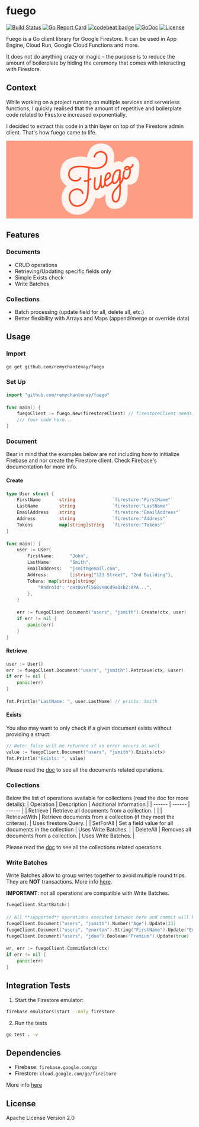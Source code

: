 # fuego
[![Build Status](https://travis-ci.org/remychantenay/fuego.svg?branch=master)](https://travis-ci.org/remychantenay/fuego)
[![Go Report Card](https://goreportcard.com/badge/github.com/remychantenay/fuego)](https://goreportcard.com/report/github.com/remychantenay/fuego)
[![codebeat badge](https://codebeat.co/badges/60d273d3-08e6-4f48-9c35-86ab75fc1924)](https://codebeat.co/projects/github-com-remychantenay-fuego-master)
[![GoDoc](https://godoc.org/github.com/remychantenay/fuego?status.svg)](https://godoc.org/github.com/remychantenay/fuego)
[![License](https://img.shields.io/badge/License-Apache%202.0-blue.svg)](https://opensource.org/licenses/Apache-2.0)

Fuego is a Go client library for Google Firestore. It can be used in App Engine, Cloud Run, Google Cloud Functions and more.

It does not do anything crazy or magic – the purpose is to reduce the amount of boilerplate by hiding the ceremony that comes with interacting with Firestore.

## Context
While working on a project running on multiple services and serverless functions, I quickly realised that the amount of repetitive and boilerplate code related to Firestore increased exponentially.

I decided to extract this code in a thin layer on top of the Firestore admin client. That's how fuego came to life.

![Fuego](https://raw.githubusercontent.com/remychantenay/fuego/master/art/fuego.jpg)

## Features
### Documents
* CRUD operations
* Retrieving/Updating specific fields only
* Simple Exists check
* Write Batches

### Collections
* Batch processing (update field for all, delete all, etc.)
* Better flexibility with Arrays and Maps (append/merge or override data)

## Usage
### Import
```bash
go get github.com/remychantenay/fuego
```

### Set Up
```go
import "github.com/remychantenay/fuego"

func main() {
    fuegoClient := fuego.New(firestoreClient) // firestoreClient needs to be created beforehand.
    /// Your code here...
}
```

### Document
Bear in mind that the examples below are not including how to initialize Firebase and nor create the Firestore client. Check Firebase's documentation for more info.

#### Create
```go
type User struct {
    FirstName       string              `firestore:"FirstName"`
    LastName        string              `firestore:"LastName"`
    EmailAddress    string              `firestore:"EmailAddress"`
    Address         string              `firestore:"Address"`
    Tokens          map[string]string   `firestore:"Tokens"`
}

func main() {
    user := User{
        FirstName:      "John",
        LastName:       "Smith",
        EmailAddress:   "jsmith@email.com",
        Address:        []string{"123 Street", "2nd Building"},
        Tokens: map[string]string{
            "Android": "cHzDGYfl5G8vnNCd9xQsbZ:APA...",
        },
    }

    err := fuegoClient.Document("users", "jsmith").Create(ctx, user)
    if err != nil {
        panic(err)
    }
}
```
#### Retrieve
```go
user := User{}
err := fuegoClient.Document("users", "jsmith").Retrieve(ctx, &user)
if err != nil {
    panic(err)
}

fmt.Println("LastName: ", user.LastName) // prints: Smith
```

#### Exists
You also may want to only check if a given document exists without providing a struct:
```go
// Note: false will be returned if an error occurs as well
value := fuegoClient.Document("users", "jsmith").Exists(ctx)
fmt.Println("Exists: ", value)
```

Please read the [doc](https://godoc.org/github.com/remychantenay/fuego/document) to see all the documents related operations.

### Collections
Below the list of operations available for collections (read the doc for more details):
| Operation | Description | Additional Information |
| ------ | ------ | ------ |
| Retrieve | Retrieve all documents from a collection. | |
| RetrieveWith | Retrieve documents from a collection (if they meet the criteras). | Uses firestore.Query. |
| SetForAll | Set a field value for all documents in the collection | Uses Write Batches. |
| DeleteAll | Removes all documents from a collection. | Uses Write Batches. |

Please read the [doc](https://godoc.org/github.com/remychantenay/fuego/collection) to see all the collections related operations.

### Write Batches
Write Batches allow to group writes together to avoid multiple round trips. They are **NOT** transactions.
More info [here](https://firebase.google.com/docs/firestore/manage-data/transactions).

**IMPORTANT**: not all operations are compatible with Write Batches.
```go
fuegoClient.StartBatch()

// All **supported** operations executed between here and commit will be batched.
fuegoClient.Document("users", "jsmith").Number("Age").Update(33)
fuegoClient.Document("users", "enorton").String("FirstName").Update("Eddy")
fuegoClient.Document("users", "jdoe").Boolean("Premium").Update(true)

wr, err := fuegoClient.CommitBatch(ctx)
if err != nil {
    panic(err)
}
```

## Integration Tests
1. Start the Firestore emulator:
```bash
firebase emulators:start --only firestore
```

2. Run the tests
```bash
go test . -v
```

## Dependencies
* Firebase: `firebase.google.com/go`
* Firestore: `cloud.google.com/go/firestore`

More info [here](https://godoc.org/github.com/remychantenay/fuego?imports)

## License
Apache License Version 2.0